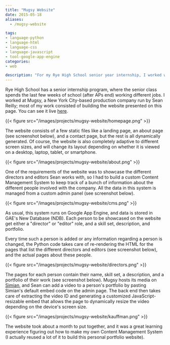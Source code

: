```yaml
---
title: "Mugsy Website"
date: 2015-05-18
aliases:
  - /mugsy-website

tags:
- language-python
- language-html
- language-css
- language-javascript
- tool-google-app-engine
categories:
- web

description: "For my Rye High School senior year internship, I worked with Sean Reilly of Mugsy to build him a new company website."
---
```


Rye High School has a senior internship program, where the senior class spends the last few weeks of school (after APs end) working different jobs. I worked at Mugsy, a New York City-based production company run by Sean Reilly; most of my work consisted of building the website presented on this page. You can see it live [here](http://mugsy.tv/).

{{< figure src="/images/projects/mugsy-website/homepage.png" >}}

The website consists of a few static files like a landing page, an about page (see screenshot below), and a contact page, but the rest is all dynamically generated. Of course, the website is also completely adaptive to different screen sizes, and will change its layout depending on whether it is viewed on a desktop, laptop, tablet, or smartphone.

{{< figure src="/images/projects/mugsy-website/about.png" >}}

One of the requirements of the website was to showcase the different directors and editors Sean works with, so I had to build a custom Content Management System to keep track of a bunch of information about the different people involved with the company. All the data in this system is managed from a custom admin panel (see screenshot below).

{{< figure src="/images/projects/mugsy-website/cms.png" >}}

As usual, this system runs on Google App Engine, and data is stored in GAE's New Database (NDB). Each person to be showcased on the website get either a "director" or "editor" role, and a skill set, description, and portfolio.

Every time such a person is added or any information regarding a person is changed, the Python code takes care of re-rendering the HTML for the pages that list the different directors and editors (see screenshot below), and the actual pages about these people.

{{< figure src="/images/projects/mugsy-website/directors.png" >}}

The pages for each person contain their name, skill set, a description, and a portfolio of their work (see screenshot below). Mugsy hosts its media on [Simian](http://www.gosimian.com/), and Sean can add a video to a person's portfolio by pasting Simian's default embed code on the admin page. The back end then takes care of extracting the video ID and generating a customized JavaScript-resizable embed that allows the page to dynamically resize the video depending on the device's screen size.

{{< figure src="/images/projects/mugsy-website/kauffman.png" >}}

The website took about a month to put together, and it was a great learning experience figuring out how to make my own Content Management System (I actually reused a lot of it to build this personal portfolio website).